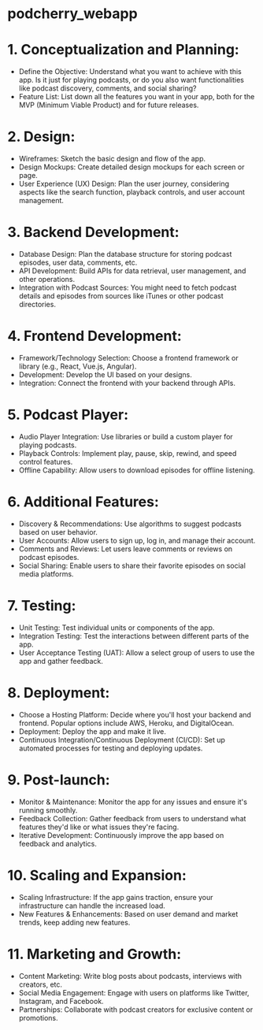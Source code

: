# podcherry_webapp


# 1. Conceptualization and Planning:
* Define the Objective: Understand what you want to achieve with this app. Is it just for playing podcasts, or do you also want functionalities like podcast discovery, comments, and social sharing?
* Feature List: List down all the features you want in your app, both for the MVP (Minimum Viable Product) and for future releases.

# 2. Design:
* Wireframes: Sketch the basic design and flow of the app.
* Design Mockups: Create detailed design mockups for each screen or page.
* User Experience (UX) Design: Plan the user journey, considering aspects like the search function, playback controls, and user account management.

# 3. Backend Development: 
* Database Design: Plan the database structure for storing podcast episodes, user data, comments, etc.
* API Development: Build APIs for data retrieval, user management, and other operations.
* Integration with Podcast Sources: You might need to fetch podcast details and episodes from sources like iTunes or other podcast directories.

# 4. Frontend Development:
* Framework/Technology Selection: Choose a frontend framework or library (e.g., React, Vue.js, Angular).
* Development: Develop the UI based on your designs.
* Integration: Connect the frontend with your backend through APIs.

# 5. Podcast Player:
* Audio Player Integration: Use libraries or build a custom player for playing podcasts.
* Playback Controls: Implement play, pause, skip, rewind, and speed control features.
* Offline Capability: Allow users to download episodes for offline listening.

# 6. Additional Features:
* Discovery & Recommendations: Use algorithms to suggest podcasts based on user behavior.
* User Accounts: Allow users to sign up, log in, and manage their account.
* Comments and Reviews: Let users leave comments or reviews on podcast episodes.
* Social Sharing: Enable users to share their favorite episodes on social media platforms.

# 7. Testing:
* Unit Testing: Test individual units or components of the app.
* Integration Testing: Test the interactions between different parts of the app.
* User Acceptance Testing (UAT): Allow a select group of users to use the app and gather feedback.

# 8. Deployment:
* Choose a Hosting Platform: Decide where you'll host your backend and frontend. Popular options include AWS, Heroku, and DigitalOcean.
* Deployment: Deploy the app and make it live.
* Continuous Integration/Continuous Deployment (CI/CD): Set up automated processes for testing and deploying updates.

# 9. Post-launch:
* Monitor & Maintenance: Monitor the app for any issues and ensure it's running smoothly.
* Feedback Collection: Gather feedback from users to understand what features they'd like or what issues they're facing.
* Iterative Development: Continuously improve the app based on feedback and analytics.

# 10. Scaling and Expansion:
* Scaling Infrastructure: If the app gains traction, ensure your infrastructure can handle the increased load.
* New Features & Enhancements: Based on user demand and market trends, keep adding new features.

# 11. Marketing and Growth:
* Content Marketing: Write blog posts about podcasts, interviews with creators, etc.
* Social Media Engagement: Engage with users on platforms like Twitter, Instagram, and Facebook.
* Partnerships: Collaborate with podcast creators for exclusive content or promotions.